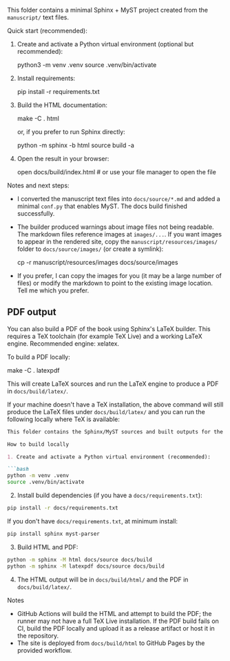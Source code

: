 This folder contains a minimal Sphinx + MyST project created from the `manuscript/` text files.

Quick start (recommended):

1. Create and activate a Python virtual environment (optional but recommended):

   python3 -m venv .venv
   source .venv/bin/activate

2. Install requirements:

   pip install -r requirements.txt

3. Build the HTML documentation:

   make -C . html

   or, if you prefer to run Sphinx directly:

   python -m sphinx -b html source build -a

4. Open the result in your browser:

   open docs/build/index.html  # or use your file manager to open the file

Notes and next steps:

- I converted the manuscript text files into `docs/source/*.md` and added a minimal `conf.py` that enables MyST. The docs build finished successfully.
- The builder produced warnings about image files not being readable. The markdown files reference images at `images/...`. If you want images to appear in the rendered site, copy the `manuscript/resources/images/` folder to `docs/source/images/` (or create a symlink):

  cp -r manuscript/resources/images docs/source/images

- If you prefer, I can copy the images for you (it may be a large number of files) or modify the markdown to point to the existing image location. Tell me which you prefer.

PDF output
----------

You can also build a PDF of the book using Sphinx's LaTeX builder. This requires a TeX toolchain (for example TeX Live) and a working LaTeX engine. Recommended engine: xelatex.

To build a PDF locally:

   make -C . latexpdf

This will create LaTeX sources and run the LaTeX engine to produce a PDF in `docs/build/latex/`.

If your machine doesn't have a TeX installation, the above command will still produce the LaTeX files under `docs/build/latex/` and you can run the following locally where TeX is available:

   ```markdown
   This folder contains the Sphinx/MyST sources and built outputs for the "Musikk og bevegelse" book.

   How to build locally

   1. Create and activate a Python virtual environment (recommended):

   ```bash
   python -m venv .venv
   source .venv/bin/activate
   ```

   2. Install build dependencies (if you have a `docs/requirements.txt`):

   ```bash
   pip install -r docs/requirements.txt
   ```

   If you don't have `docs/requirements.txt`, at minimum install:

   ```bash
   pip install sphinx myst-parser
   ```

   3. Build HTML and PDF:

   ```bash
   python -m sphinx -M html docs/source docs/build
   python -m sphinx -M latexpdf docs/source docs/build
   ```

   4. The HTML output will be in `docs/build/html/` and the PDF in `docs/build/latex/`.

   Notes
   - GitHub Actions will build the HTML and attempt to build the PDF; the runner may not have a full TeX Live installation. If the PDF build fails on CI, build the PDF locally and upload it as a release artifact or host it in the repository.
   - The site is deployed from `docs/build/html` to GitHub Pages by the provided workflow.

   ```
